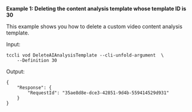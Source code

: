**Example 1: Deleting the content analysis template whose template ID is 30**

This example shows you how to delete a custom video content analysis template.

Input: 

```
tccli vod DeleteAIAnalysisTemplate --cli-unfold-argument  \
    --Definition 30
```

Output: 
```
{
    "Response": {
        "RequestId": "35ae8d8e-dce3-42851-9d4b-559414529d931"
    }
}
```

